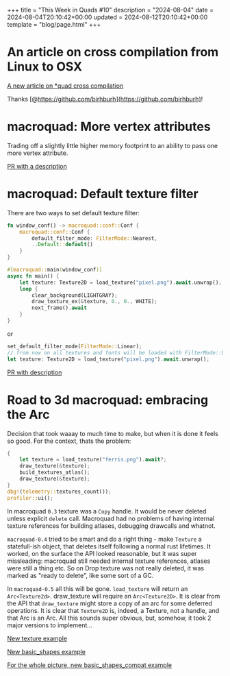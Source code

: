 +++
title = "This Week in Quads #10"
description = "2024-08-04"
date = 2024-08-04T20:10:42+00:00
updated = 2024-08-12T20:10:42+00:00
template = "blog/page.html"
+++

# An article on cross compilation from Linux to OSX 

[A new article on *quad cross compilation](https://macroquad.rs/articles/zigbuild-osx/)

Thanks [@https://github.com/birhburh](https://github.com/birhburh)!

# macroquad: More vertex attributes

Trading off a slightly little higher memory footprint to an ability to pass one more vertex attribute.

[PR with a description](https://github.com/not-fl3/macroquad/pull/779)

# macroquad: Default texture filter

There are two ways to set default texture filter:

```rust
fn window_conf() -> macroquad::conf::Conf {
    macroquad::conf::Conf {
        default_filter_mode: FilterMode::Nearest,
        ..Default::default()
    }
}

#[macroquad::main(window_conf)]
async fn main() {
    let texture: Texture2D = load_texture("pixel.png").await.unwrap();
    loop {
        clear_background(LIGHTGRAY);
        draw_texture_ex(&texture, 0., 0., WHITE);
        next_frame().await
    }
}
```

or

```rust
set_default_filter_mode(FilterMode::Linear);
// from now on all textures and fonts will be loaded with FilterMode::Linear
let texture: Texture2D = load_texture("pixel.png").await.unwrap();
```

[PR with description](https://github.com/not-fl3/macroquad/pull/772/)

# Road to 3d macroquad: embracing the Arc

Decision that took waaay to much time to make, but when it is done it feels so good. For the context, thats the problem:

```rust
{
    let texture = load_texture("ferris.png").await?;
    draw_texture(&texture);
    build_textures_atlas();
    draw_texture(&texture);
}
dbg!(telemetry::textures_count());
profiler::ui();
```

In macroquad `0.3` texture was a `Copy` handle. It would be never deleted unless explicit `delete` call. Macroquad had no problems of having internal texture references for building atlases, debugging drawcalls and whatnot.

`macroquad-0.4` tried to be smart and do a right thing - make `Texture` a statefull-ish object, that deletes itself following a normal rust lifetimes. It worked, on the surface the API looked reasonable, but it was super missleading: macroquad still needed internal texture references, atlases were still a thing etc. So on Drop texture was not really deleted, it was marked as "ready to delete", like some sort of a GC.

In `macroquad-0.5` all this will be gone. `load_texture` will return an `Arc<Texture2d>`. draw_texture will require an `Arc<Texture2D>`. It is clear from the API that `draw_texture` might store a copy of an arc for some deferred operations. It is clear that `Texture2D` is, indeed, a Texture, not a handle, and that Arc is an Arc. All this sounds super obvious, but, somehow, it took 2 major versions to implement...

[New texture example](https://github.com/not-fl3/macroquad/blob/0.5/examples/texture.rs)

[New basic_shapes example](https://github.com/not-fl3/macroquad/blob/0.5/examples/basic_shapes.rs)

[For the whole picture, new basic_shapes_compat example](https://github.com/not-fl3/macroquad/blob/0.5/examples/basic_shapes.rs)
